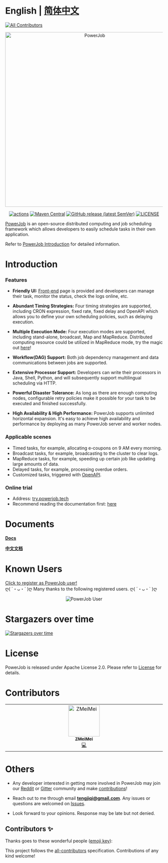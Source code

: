 # English | [简体中文](./README_zhCN.md)
<!-- ALL-CONTRIBUTORS-BADGE:START - Do not remove or modify this section -->
[![All Contributors](https://img.shields.io/badge/all_contributors-1-orange.svg?style=flat-square)](#contributors-)
<!-- ALL-CONTRIBUTORS-BADGE:END -->

<p align="center">
<img src="https://raw.githubusercontent.com/KFCFans/PowerJob/master/others/images/logo.png" alt="PowerJob" title="PowerJob" width="557"/>
</p>

<p align="center">
<a href="https://github.com/PowerJob/PowerJob/actions"><img src="https://github.com/PowerJob/PowerJob/workflows/Java%20CI%20with%20Maven/badge.svg?branch=master" alt="actions"></a>
<a href="https://search.maven.org/search?q=tech.powerjob"><img alt="Maven Central" src="https://img.shields.io/maven-central/v/tech.powerjob/powerjob-worker"></a>
<a href="https://github.com/PowerJob/PowerJob/releases"><img alt="GitHub release (latest SemVer)" src="https://img.shields.io/github/v/release/kfcfans/powerjob?color=%23E59866"></a>
<a href="https://github.com/PowerJob/PowerJob/blob/master/LICENSE"><img src="https://img.shields.io/github/license/KFCFans/PowerJob" alt="LICENSE"></a>
</p>

[PowerJob](https://github.com/PowerJob/PowerJob) is an open-source distributed computing and job scheduling framework which allows developers to easily schedule tasks in their own application.

Refer to [PowerJob Introduction](https://www.yuque.com/powerjob/en/introduce) for detailed information.

# Introduction

### Features
- **Friendly UI:** [Front-end](http://try.powerjob.tech/#/welcome?appName=powerjob-agent-test&password=123) page is provided and developers can manage their task, monitor the status, check the logs online, etc.

- **Abundant Timing Strategies:** Four timing strategies are supported, including CRON expression, fixed rate, fixed delay and OpenAPI which allows you to define your own scheduling policies, such as delaying execution.

- **Multiple Execution Mode:** Four execution modes are supported, including stand-alone, broadcast, Map and MapReduce. Distributed computing resource could be utilized in MapReduce mode, try the magic out [here](https://www.yuque.com/powerjob/en/za1d96#9YOnV)!

- **Workflow(DAG) Support:** Both job dependency management and data communications between jobs are supported.

- **Extensive Processor Support:** Developers can write their processors in Java, Shell, Python, and will subsequently support multilingual scheduling via HTTP.

- **Powerful Disaster Tolerance:** As long as there are enough computing nodes, configurable retry policies make it possible for your task to be executed and finished successfully.

- **High Availability & High Performance:**  PowerJob supports unlimited horizontal expansion. It's easy to achieve high availability and performance by deploying as many PowerJob server and worker nodes.

### Applicable scenes

- Timed tasks, for example, allocating e-coupons on 9 AM every morning.
- Broadcast tasks, for example, broadcasting to the cluster to clear logs.
- MapReduce tasks, for example, speeding up certain job like updating large amounts of data.
- Delayed tasks, for example, processing overdue orders.
- Customized tasks, triggered with [OpenAPI](https://www.yuque.com/powerjob/en/openapi).

### Online trial
- Address: [try.powerjob.tech](http://try.powerjob.tech/#/welcome?appName=powerjob-agent-test&password=123)
- Recommend reading the documentation first: [here](https://www.yuque.com/powerjob/en/trial)

# Documents
**[Docs](https://www.yuque.com/powerjob/en/introduce)**

**[中文文档](https://www.yuque.com/powerjob/guidence/intro)**

# Known Users
[Click to register as PowerJob user!](https://github.com/PowerJob/PowerJob/issues/6)  
ღ( ´・ᴗ・\` )ღ Many thanks to the following registered users. ღ( ´・ᴗ・\` )ღ
<p style="text-align: center">
<img src="https://raw.githubusercontent.com/KFCFans/PowerJob/master/others/images/user.png" alt="PowerJob User" title="PowerJob User"/>
</p>

# Stargazers over time

[![Stargazers over time](https://starchart.cc/PowerJob/PowerJob.svg)](https://starchart.cc/PowerJob/PowerJob)

# License

PowerJob is released under Apache License 2.0. Please refer to [License](./LICENSE) for details.

# Contributors

<!-- ALL-CONTRIBUTORS-LIST:START - Do not remove or modify this section -->
<!-- prettier-ignore-start -->
<!-- markdownlint-disable -->
<table>
  <tbody>
    <tr>
      <td align="center" valign="top" width="14.28%"><a href="https://github.com/ZMeiMei"><img src="https://avatars.githubusercontent.com/u/39690226?v=4?s=100" width="100px;" alt="ZMeiMei"/><br /><sub><b>ZMeiMei</b></sub></a><br /><a href="https://github.com/Pandas886/e-mapreduce/commits?author=ZMeiMei" title="Code">💻</a></td>
    </tr>
  </tbody>
</table>

<!-- markdownlint-restore -->
<!-- prettier-ignore-end -->

<!-- ALL-CONTRIBUTORS-LIST:END -->

# Others

- Any developer interested in getting more involved in PowerJob may join our [Reddit](https://www.reddit.com/r/PowerJob) or [Gitter](https://gitter.im/PowerJob/community) community and make [contributions](https://github.com/PowerJob/PowerJob/pulls)!

- Reach out to me through email **tengjiqi@gmail.com**. Any issues or questions are welcomed on [Issues](https://github.com/PowerJob/PowerJob/issues).

- Look forward to your opinions. Response may be late but not denied.

## Contributors ✨

Thanks goes to these wonderful people ([emoji key](https://allcontributors.org/docs/en/emoji-key)):

<!-- ALL-CONTRIBUTORS-LIST:START - Do not remove or modify this section -->
<!-- prettier-ignore-start -->
<!-- markdownlint-disable -->
<!-- markdownlint-restore -->
<!-- prettier-ignore-end -->
<!-- ALL-CONTRIBUTORS-LIST:END -->

This project follows the [all-contributors](https://github.com/all-contributors/all-contributors) specification. Contributions of any kind welcome!